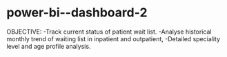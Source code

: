# power-bi--dashboard-2
OBJECTIVE:
-Track current status of patient wait list.
-Analyse historical monthly trend of waiting list in inpatient and outpatient,
-Detailed speciality level and age profile analysis.
